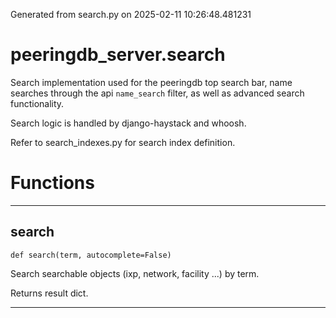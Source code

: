 Generated from search.py on 2025-02-11 10:26:48.481231

# peeringdb_server.search

Search implementation used for the peeringdb top search bar, name
searches through the api `name_search` filter, as well as advanced
search functionality.

Search logic is handled by django-haystack and whoosh.

Refer to search_indexes.py for search index definition.

# Functions
---

## search
`def search(term, autocomplete=False)`

Search searchable objects (ixp, network, facility ...) by term.

Returns result dict.

---
